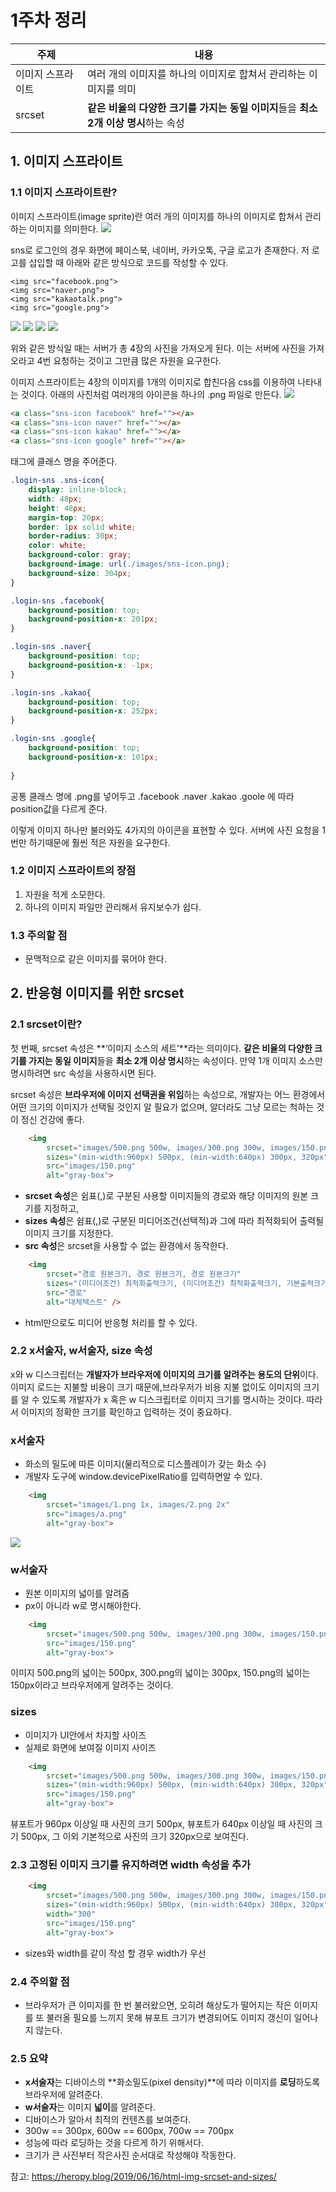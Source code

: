 # 1주차 정리

| 주제   | 내용         |
| ---- | ------------- |
| 이미지 스프라이트 | 여러 개의 이미지를 하나의 이미지로 합쳐서 관리하는 이미지를 의미 |
| srcset | **같은 비율의 다양한 크기를 가지는 동일 이미지**들을 **최소 2개 이상 명시**하는 속성|

## 1. 이미지 스프라이트

### 1.1 이미지 스프라이트란?

이미지 스프라이트(image sprite)란 여러 개의 이미지를 하나의 이미지로 합쳐서 관리하는 이미지를 의미한다.
![](https://velog.velcdn.com/images/fenjo/post/4f075d26-fb16-4d2d-a33a-72f5fe8d2ebd/image.png)

sns로 로그인의 경우 화면에 페이스북, 네이버, 카카오톡, 구글 로고가 존재한다.
저 로고를 삽입할 때 아래와 같은 방식으로 코드를 작성할 수 있다.
```
<img src="facebook.png">
<img src="naver.png">
<img src="kakaotalk.png">
<img src="google.png">
```
![](https://velog.velcdn.com/images/fenjo/post/caedb907-7ae5-42eb-836d-c7862e3d100f/image.png) 
![](https://velog.velcdn.com/images/fenjo/post/d88d130f-73bf-4e45-9cd4-b7f368096d4c/image.png) 
![](https://velog.velcdn.com/images/fenjo/post/d8c8a43b-89f2-4b8f-a760-add8d251d10c/image.png) 
![](https://velog.velcdn.com/images/fenjo/post/77737cf4-7537-4072-bbec-5b398dbad2fe/image.png)


위와 같은 방식일 때는 서버가 총 4장의 사진을 가져오게 된다. 이는 서버에 사진을 가져오라고 4번 요청하는 것이고 그만큼 많은 자원을 요구한다.

이미지 스프라이트는 4장의 이미지를 1개의 이미지로 합친다음 css를 이용하여 나타내는 것이다.
아래의 사진처럼 여러개의 아이콘을 하나의 .png 파일로 만든다.
![](https://velog.velcdn.com/images/fenjo/post/c934b036-0a6f-4389-9104-855380e2156a/image.png)


``` html
<a class="sns-icon facebook" href=""></a>
<a class="sns-icon naver" href=""></a>
<a class="sns-icon kakao" href=""></a>
<a class="sns-icon google" href=""></a>
```
태그에 클래스 명을 주어준다.
``` css
.login-sns .sns-icon{
    display: inline-block;
    width: 48px;
    height: 48px;
    margin-top: 20px;
    border: 1px solid white;
    border-radius: 30px;
    color: white;
    background-color: gray;
    background-image: url(./images/sns-icon.png);
    background-size: 304px;
}

.login-sns .facebook{
    background-position: top;
    background-position-x: 201px;
}

.login-sns .naver{
    background-position: top;
    background-position-x: -1px;
}

.login-sns .kakao{
    background-position: top;
    background-position-x: 252px;
}

.login-sns .google{
    background-position: top;
    background-position-x: 101px;
    
}
```
공통 클래스 명에 .png를 넣어두고 .facebook .naver .kakao .goole 에 따라 position값을 다르게 준다.

이렇게 이미지 하나만 불러와도 4가지의 아이콘을 표현할 수 있다. 서버에 사진 요청을 1번만 하기때문에 훨씬 적은 자원을 요구한다.

### 1.2 이미지 스프라이트의 장점

1. 자원을 적게 소모한다.
2. 하나의 이미지 파일만 관리해서 유지보수가 쉽다.

### 1.3 주의할 점
- 문맥적으로 같은 이미지를 묶어야 한다.

## 2. 반응형 이미지를 위한 srcset

### 2.1 srcset이란?

첫 번째, srcset 속성은 **‘이미지 소스의 세트’**라는 의미이다. **같은 비율의 다양한 크기를 가지는 동일 이미지**들을 **최소 2개 이상 명시**하는 속성이다. 만약 1개 이미지 소스만 명시하려면 src 속성을 사용하시면 된다.

srcset 속성은 **브라우저에 이미지 선택권을 위임**하는 속성으로, 개발자는 어느 환경에서 어떤 크기의 이미지가 선택될 것인지 알 필요가 없으며, 알더라도 그냥 모르는 척하는 것이 정신 건강에 좋다.

``` html
	<img 
        srcset="images/500.png 500w, images/300.png 300w, images/150.png 150w"
        sizes="(min-width:960px) 500px, (min-width:640px) 300px, 320px" 
        src="images/150.png" 
        alt="gray-box">
```
- **srcset 속성**은 쉼표(,)로 구분된 사용할 이미지들의 경로와 해당 이미지의 원본 크기를 지정하고,
- **sizes 속성**은 쉼표(,)로 구분된 미디어조건(선택적)과 그에 따라 최적화되어 출력될 이미지 크기를 지정한다.
- **src 속성**은 srcset을 사용할 수 없는 환경에서 동작한다.

``` html
	<img
  		srcset="경로 원본크기, 경로 원본크기, 경로 원본크기"
  		sizes="(미디어조건) 최적화출력크기, (미디어조건) 최적화출력크기, 기본출력크기"
  		src="경로"
  		alt="대체텍스트" />
```
- html만으로도 미디어 반응형 처리를 할 수 있다.

### 2.2 x서술자, w서술자, size 속성

x와 w 디스크립터는 **개발자가 브라우저에 이미지의 크기를 알려주는 용도의 단위**이다.
이미지 로드는 지불할 비용이 크기 때문에,브라우저가 비용 지불 없이도 이미지의 크기를 알 수 있도록 개발자가 x 혹은 w 디스크립터로 이미지 크기를 명시하는 것이다. 따라서 이미지의 정확한 크기를 확인하고 입력하는 것이 중요하다.

### x서술자
- 화소의 밀도에 따른 이미지(물리적으로 디스플레이가 갖는 화소 수)
- 개발자 도구에 window.devicePixelRatio를 입력하면알 수 있다.
``` html
	<img 
        srcset="images/1.png 1x, images/2.png 2x"
        src="images/a.png" 
        alt="gray-box">
```
![](https://velog.velcdn.com/images/fenjo/post/50a06685-fd54-4934-a84f-2423918d07bc/image.png)

### w서술자
- 원본 이미지의 넓이를 알려줌
- px이 아니라 w로 명시해야한다.
``` html
	<img 
        srcset="images/500.png 500w, images/300.png 300w, images/150.png 150w"
        src="images/150.png" 
        alt="gray-box">
```
이미지 500.png의 넓이는 500px, 300.png의 넓이는 300px, 150.png의 넓이는 150px이라고 브라우저에게 알려주는 것이다.

### sizes
- 이미지가 UI안에서 차지할 사이즈
- 실제로 화면에 보여질 이미지 사이즈
``` html
	<img 
        srcset="images/500.png 500w, images/300.png 300w, images/150.png 150w"
        sizes="(min-width:960px) 500px, (min-width:640px) 300px, 320px" 
        src="images/150.png" 
        alt="gray-box">
```
뷰포트가 960px 이상일 때 사진의 크기 500px, 뷰포트가 640px 이상일 때 사진의 크기 500px, 그 이외 기본적으로 사진의 크기 320px으로 보여진다.

### 2.3 고정된 이미지 크기를 유지하려면 width 속성을 추가

``` html
	<img 
        srcset="images/500.png 500w, images/300.png 300w, images/150.png 150w"
        sizes="(min-width:960px) 500px, (min-width:640px) 300px, 320px" 
        width="300"
        src="images/150.png" 
        alt="gray-box">
```
- sizes와 width를 같이 작성 할 경우 width가 우선

### 2.4 주의할 점

- 브라우저가 큰 이미지를 한 번 불러왔으면, 오히려 해상도가 떨어지는 작은 이미지를 또 불러올 필요를 느끼지 못해 뷰포트 크기가 변경되어도 이미지 갱신이 일어나지 않는다.

### 2.5 요약
- **x서술자**는 디바이스의 **화소밀도(pixel density)**에 따라 이미지를 **로딩**하도록 브라우저에 알려준다.
- **w서술자**는 이미지 **넓이**를 알려준다.
- 디바이스가 알아서 최적의 컨텐츠를 보여준다.
- 300w == 300px, 600w == 600px, 700w == 700px
- 성능에 따라 로딩하는 것을 다르게 하기 위해서다.
- 크기가 큰 사진부터 작은사진 순서대로 작성해야 작동한다.

참고: https://heropy.blog/2019/06/16/html-img-srcset-and-sizes/
